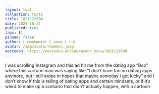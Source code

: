 ```yaml
---
layout: toot
collection: toots
title: 1021122600
date: 2024-10-21
published: true
tags: []
pinned: false
author: ⸸ commander ░ nova ⸸ :~$
avatar: /img/avatar/daemon.jpeg
mastodon: https://mastodon.online/@cmdr_nova/1021122600
---
```


I was scrolling Instagram and this ad hit me from the dating app “Boo” where this cartoon man was saying like “I don’t have fun on dating apps anymore, but I still swipe in hopes that maybe someday I get lucky” and I don’t know if this is telling of dating apps and certain mindsets, or if it’s weird to make up a scenario that didn’t actually happen, with a cartoon
